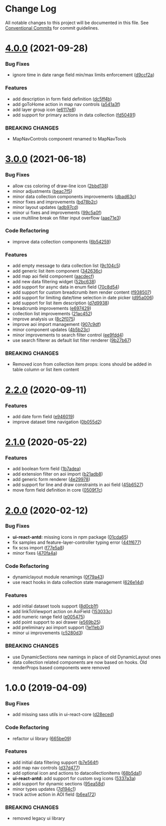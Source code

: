 # Change Log

All notable changes to this project will be documented in this file.
See [Conventional Commits](https://conventionalcommits.org) for commit guidelines.

# [4.0.0](https://gitlab.dev.eoss-cloud.it/frontend/oida/compare/@oida/ui-react-antd@3.0.0...@oida/ui-react-antd@4.0.0) (2021-09-28)


### Bug Fixes

* ignore time in date range field min/max limits enforcement ([d9ccf2a](https://gitlab.dev.eoss-cloud.it/frontend/oida/commit/d9ccf2a948e9f26464ee835a70e865709290a15f))


### Features

* add description in form field definition ([dc5ff4b](https://gitlab.dev.eoss-cloud.it/frontend/oida/commit/dc5ff4bfebb71e6ae406076819643223ab452973))
* add goToHome action in map nav controls ([a541a3f](https://gitlab.dev.eoss-cloud.it/frontend/oida/commit/a541a3f33900843e999d325e7358e7349f06ebdc))
* add layer group icon ([e6117e8](https://gitlab.dev.eoss-cloud.it/frontend/oida/commit/e6117e8f060e0d9b79e454171f5ee6e6de4a533f))
* add support for primary actions in data collection ([fd50491](https://gitlab.dev.eoss-cloud.it/frontend/oida/commit/fd50491e6c51da3b36c9f87054f692132b959145))


### BREAKING CHANGES

* MapNavControls component renamed to MapNavTools





# [3.0.0](https://gitlab.dev.eoss-cloud.it/frontend/oida/compare/@oida/ui-react-antd@2.2.0...@oida/ui-react-antd@3.0.0) (2021-06-18)


### Bug Fixes

* allow css coloring of draw-line icon ([2bbd138](https://gitlab.dev.eoss-cloud.it/frontend/oida/commit/2bbd13866c930a63263edddda15484c72de0e4a4))
* minor adjustments ([beac7f5](https://gitlab.dev.eoss-cloud.it/frontend/oida/commit/beac7f5995ca070536cdadf83fbfd6ce829fc64a))
* minor data collection components improvements ([dbad63c](https://gitlab.dev.eoss-cloud.it/frontend/oida/commit/dbad63c06d76b98a17f3f3b8e29768d231c8520f))
* minor fixes and improvements ([bd78b2c](https://gitlab.dev.eoss-cloud.it/frontend/oida/commit/bd78b2c1b783283753e957d5abcfe722bb2916fd))
* minor layout updates ([adb97cd](https://gitlab.dev.eoss-cloud.it/frontend/oida/commit/adb97cdf2d89bd426ea83544253b146fa37719b8))
* minor ui fixes and improvements ([99c5a0f](https://gitlab.dev.eoss-cloud.it/frontend/oida/commit/99c5a0ff6e5e54da182429198501f94c663965ba))
* use multiline break on filter input overflow ([aae71e3](https://gitlab.dev.eoss-cloud.it/frontend/oida/commit/aae71e3d28357e2c9f54ff69ba3a9c0e37c795a8))


### Code Refactoring

* improve data collection components ([6b54259](https://gitlab.dev.eoss-cloud.it/frontend/oida/commit/6b542593300a06cc6fff16a0c0100a99ab786b31))


### Features

* add empty message to data collection list ([9c104c5](https://gitlab.dev.eoss-cloud.it/frontend/oida/commit/9c104c5b371123fd084954e7af37cffa2be606ee))
* add generic list item component ([342636c](https://gitlab.dev.eoss-cloud.it/frontend/oida/commit/342636cab8b555e17a652ad5819c25836da10b84))
* add map aoi field component ([aacdecf](https://gitlab.dev.eoss-cloud.it/frontend/oida/commit/aacdecff3248b8e1e513dafe77bab2decda35f08))
* add new data filtering widget ([52bc638](https://gitlab.dev.eoss-cloud.it/frontend/oida/commit/52bc638c2ed7129624be61c5cfab91f316aab4df))
* add support for async data in enum field ([70c8d54](https://gitlab.dev.eoss-cloud.it/frontend/oida/commit/70c8d5448387e3fb2ea6cf5f6d4d0299554e4a48))
* add support for custom breadcrumb item render content ([f938507](https://gitlab.dev.eoss-cloud.it/frontend/oida/commit/f9385079309786a577249eaf4bfcc95d19440602))
* add support for limiting date/time selection in date picker ([d95a006](https://gitlab.dev.eoss-cloud.it/frontend/oida/commit/d95a006fc52ad598bbbc12efa36de57d2c56a69f))
* add support for list item description ([d7d9938](https://gitlab.dev.eoss-cloud.it/frontend/oida/commit/d7d993865bb1037eb4a0fafe2eecc0cd3abe3825))
* breadcrumb improvements ([e697429](https://gitlab.dev.eoss-cloud.it/frontend/oida/commit/e697429c074d0df585a3178b5061e4d39d4f20ff))
* collection list improvements ([21ac452](https://gitlab.dev.eoss-cloud.it/frontend/oida/commit/21ac452483fd8318c9a2bc86a7acfc574e8862df))
* improve analysis ux ([8c2f075](https://gitlab.dev.eoss-cloud.it/frontend/oida/commit/8c2f075570f1e7c0f04c849ec3daf32d6fc35fbe))
* improve aoi import management ([907c9df](https://gitlab.dev.eoss-cloud.it/frontend/oida/commit/907c9df0c119821803d74b225a19909d1f605ad1))
* minor component updates ([4b5b23c](https://gitlab.dev.eoss-cloud.it/frontend/oida/commit/4b5b23cc05173f59b46f5d456868ecca56aec28d))
* minor improvements to search filter control ([ee9fdd4](https://gitlab.dev.eoss-cloud.it/frontend/oida/commit/ee9fdd4f8b1a08dc2ec07702d838ccce38ae4bd0))
* use search filterer as default list filter renderer ([9b27b67](https://gitlab.dev.eoss-cloud.it/frontend/oida/commit/9b27b67295e77bcbbacd3ab8654af08b50c56799))


### BREAKING CHANGES

* Removed icon from collection item props: icons should be added in table column or
list item content





# [2.2.0](https://gitlab.dev.eoss-cloud.it/frontend/oida/compare/@oida/ui-react-antd@2.1.0...@oida/ui-react-antd@2.2.0) (2020-09-11)


### Features

* add date form field ([e946019](https://gitlab.dev.eoss-cloud.it/frontend/oida/commit/e946019e77239cfd3862e55b3d2f64a2649161c0))
* improve dataset time navigation ([0b055d2](https://gitlab.dev.eoss-cloud.it/frontend/oida/commit/0b055d2fa5f232766c7408394df04e2bf6b67f85))





# [2.1.0](https://gitlab.dev.eoss-cloud.it/frontend/oida/compare/@oida/ui-react-antd@2.0.0...@oida/ui-react-antd@2.1.0) (2020-05-22)


### Features

* add boolean form field ([1b7adea](https://gitlab.dev.eoss-cloud.it/frontend/oida/commit/1b7adea115d290ec2474a2e6f89b8675ac821c6d))
* add extension filter on aoi import ([b21adb8](https://gitlab.dev.eoss-cloud.it/frontend/oida/commit/b21adb813b777f15f6832688a1cb14ed323cd723))
* add generic form renderer ([4e29978](https://gitlab.dev.eoss-cloud.it/frontend/oida/commit/4e29978f774a0ae8fc2bf99fcb4cf44d63fa64c2))
* add support for line and draw constraints in aoi field ([45b6527](https://gitlab.dev.eoss-cloud.it/frontend/oida/commit/45b6527e3ae17e0958828f50da32228acd27846b))
* move form field definition in core ([0509f7c](https://gitlab.dev.eoss-cloud.it/frontend/oida/commit/0509f7c0a191d6220d1cbfa04ac13a3504402a79))





# [2.0.0](https://gitlab.dev.eoss-cloud.it/frontend/oida/compare/@oida/ui-react-antd@1.0.0...@oida/ui-react-antd@2.0.0) (2020-02-12)


### Bug Fixes

* **ui-react-antd:** missing icons in npm package ([01cda65](https://gitlab.dev.eoss-cloud.it/frontend/oida/commit/01cda651a20c55e534b4947642ff9fca7f26ad5b))
* fix samples and feature-layer-controller typing error ([441f677](https://gitlab.dev.eoss-cloud.it/frontend/oida/commit/441f677df296dba458e536702dcde3e16966ecbb))
* fix scss import ([f77e5a8](https://gitlab.dev.eoss-cloud.it/frontend/oida/commit/f77e5a8c16dae0f2e700858e7307d7893e9f01dc))
* minor fixes ([470fa4a](https://gitlab.dev.eoss-cloud.it/frontend/oida/commit/470fa4aa19578e6a2bcb77fe12c8cd1e560bf688))


### Code Refactoring

* dynamiclayout module renamings ([0f79a43](https://gitlab.dev.eoss-cloud.it/frontend/oida/commit/0f79a4344fea852ce0cb27f3bb6e6e91a2e958e2))
* use react hooks in data collection state management ([626e14d](https://gitlab.dev.eoss-cloud.it/frontend/oida/commit/626e14d20d4460b327b1f502e39ae8a7ca7b925f))


### Features

* add initial dataset tools support ([8d0cb1f](https://gitlab.dev.eoss-cloud.it/frontend/oida/commit/8d0cb1fba2a47c211fe56b61baaf2501b547de9e))
* add linkToViewport action on AoiField ([153033c](https://gitlab.dev.eoss-cloud.it/frontend/oida/commit/153033cba2b60725a578f9c3bdd0e1e8e0e9b5b6))
* add numeric range field ([e005475](https://gitlab.dev.eoss-cloud.it/frontend/oida/commit/e005475744a4cee15fc665dc2ffc906c6e1919b3))
* add point support to aoi drawer ([e569b25](https://gitlab.dev.eoss-cloud.it/frontend/oida/commit/e569b253e195eca08a9ae608355d9de28aed0dca))
* add preliminary aoi import support ([1e11eb3](https://gitlab.dev.eoss-cloud.it/frontend/oida/commit/1e11eb3fd026c134fbd62ddc39463557edd8c2f5))
* minor ui improvements ([c5280d3](https://gitlab.dev.eoss-cloud.it/frontend/oida/commit/c5280d348cf2c43296a5615c884527aeab4f1e59))


### BREAKING CHANGES

* use DynamicSections new namings in place of old DynamicLayout ones
* data collection related components are now based on hooks. Old renderProps based
components were removed





# 1.0.0 (2019-04-09)


### Bug Fixes

* add missing sass utils in ui-react-core ([d28eced](https://gitlab.dev.eoss-cloud.it/frontend/oida/commit/d28eced))


### Code Refactoring

* refactor ui library ([665be09](https://gitlab.dev.eoss-cloud.it/frontend/oida/commit/665be09))


### Features

* add initial data filtering support ([b7e564f](https://gitlab.dev.eoss-cloud.it/frontend/oida/commit/b7e564f))
* add map nav controls ([d37d477](https://gitlab.dev.eoss-cloud.it/frontend/oida/commit/d37d477))
* add optional icon and actions to datacollectionitems ([68b5da1](https://gitlab.dev.eoss-cloud.it/frontend/oida/commit/68b5da1))
* **ui-react-antd:** add support for custom svg icons ([5337a3a](https://gitlab.dev.eoss-cloud.it/frontend/oida/commit/5337a3a))
* add support for dynamic sections ([95ea58d](https://gitlab.dev.eoss-cloud.it/frontend/oida/commit/95ea58d))
* minor types updates ([7d194c1](https://gitlab.dev.eoss-cloud.it/frontend/oida/commit/7d194c1))
* track active action in AOI field ([b6ea172](https://gitlab.dev.eoss-cloud.it/frontend/oida/commit/b6ea172))


### BREAKING CHANGES

* removed legacy ui library
